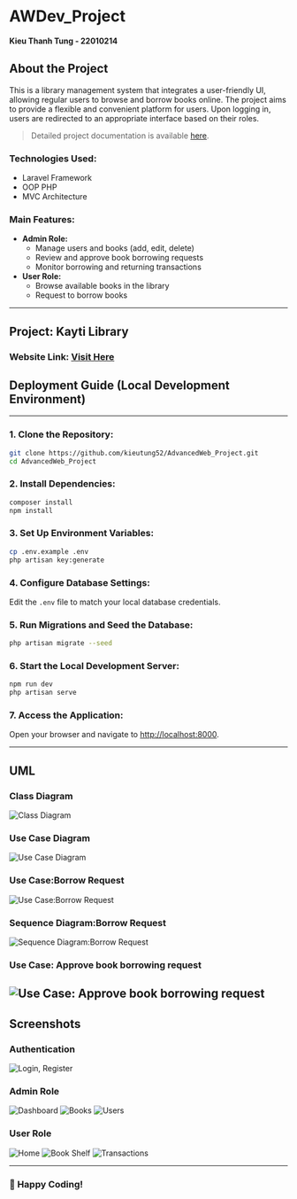 # AWDev_Project
**Kieu Thanh Tung - 22010214**
## About the Project
This is a library management system that integrates a user-friendly UI, allowing regular users to browse and borrow books online. The project aims to provide a flexible and convenient platform for users. Upon logging in, users are redirected to an appropriate interface based on their roles.

> Detailed project documentation is available [here](https://docs.google.com/document/d/1Df2reCq2rOcy1ufzP1BKQUjYHa5Vu8SfiUKS63-Xpwc/edit?usp=sharing).

### Technologies Used:
- Laravel Framework
- OOP PHP
- MVC Architecture

### Main Features:
- **Admin Role:**
  - Manage users and books (add, edit, delete)
  - Review and approve book borrowing requests
  - Monitor borrowing and returning transactions
- **User Role:**
  - Browse available books in the library
  - Request to borrow books

---

## Project: Kayti Library

### Website Link: [Visit Here](URL)

## Deployment Guide (Local Development Environment)
---
### 1. Clone the Repository:
```bash
git clone https://github.com/kieutung52/AdvancedWeb_Project.git
cd AdvancedWeb_Project
```

### 2. Install Dependencies:
```bash
composer install
npm install
```

### 3. Set Up Environment Variables:
```bash
cp .env.example .env
php artisan key:generate
```

### 4. Configure Database Settings:
Edit the `.env` file to match your local database credentials.

### 5. Run Migrations and Seed the Database:
```bash
php artisan migrate --seed
```

### 6. Start the Local Development Server:
```bash
npm run dev
php artisan serve
```

### 7. Access the Application:
Open your browser and navigate to [http://localhost:8000](http://localhost:8000).

---
## UML
### **Class Diagram**
![Class Diagram](./images_for_readme/imagesForWebsite/Screenshot%202025-02-28%20102828.png)
### **Use Case Diagram**
![Use Case Diagram](./images_for_readme/imagesForWebsite/Screenshot%202025-02-28%20095627.png)
### **Use Case:Borrow Request**
![Use Case:Borrow Request](./images_for_readme/imagesForWebsite/Screenshot%202025-02-28%20101620.png)
### **Sequence Diagram:Borrow Request**
![Sequence Diagram:Borrow Request ](./images_for_readme/imagesForWebsite/Screenshot%202025-02-28%20101923.png)
### **Use Case: Approve book borrowing request**
![Use Case: Approve book borrowing request](./images_for_readme/imagesForWebsite/Screenshot%202025-02-28%20102348.png)
---
## Screenshots
### **Authentication**
![Login, Register](./images_for_readme/imagesForWebsite/Screenshot%202025-02-28%20051056.png)

### **Admin Role**
![Dashboard](./images_for_readme/imagesForWebsite/Screenshot%202025-02-28%20051147.png)
![Books](./images_for_readme/imagesForWebsite/Screenshot%202025-02-28%20051237.png)
![Users](./images_for_readme/imagesForWebsite/Screenshot%202025-02-28%20051221.png)

### **User Role**
![Home](./images_for_readme/imagesForWebsite/Screenshot%202025-02-28%20051321.png)
![Book Shelf](./images_for_readme/imagesForWebsite/Screenshot%202025-02-28%20051357.png)
![Transactions](./images_for_readme/imagesForWebsite/Screenshot%202025-02-28%20051423.png)

---

### 🚀 Happy Coding!

